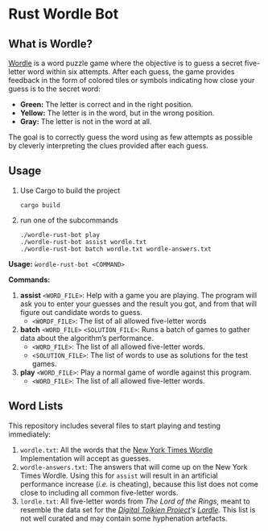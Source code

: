 # Rust Wordle Bot

## What is Wordle?

[Wordle](https://www.nytimes.com/games/wordle/index.html) is a word puzzle game where the objective is 
to guess a secret five-letter word within six attempts.
After each guess, the game provides feedback in the 
form of colored tiles or symbols indicating how close 
your guess is to the secret word:

- **Green:** The letter is correct and in the right 
  position.
- **Yellow:** The letter is in the word, but in the 
  wrong position.
- **Gray:** The letter is not in the word at all.

The goal is to correctly guess the word using as 
few attempts as possible by cleverly interpreting 
the clues provided after each guess.

## Usage
1. Use Cargo to build the project

       cargo build
2. run one of the subcommands

       ./wordle-rust-bot play
       ./wordle-rust-bot assist wordle.txt
       ./wordle-rust-bot batch wordle.txt wordle-answers.txt

**Usage:** `ẁordle-rust-bot <COMMAND>`

**Commands:**
1. **assist** `<WORD_FILE>`: Help with a game you are playing. 
   The program will ask you to enter your guesses 
   and the result you got, and from that will figure
   out candidate words to guess.
   - `<ẀORDF_FILE>`: The list of all allowed five-letter words
2. **batch** `<WORD_FILE>` `<SOLUTION_FILE>`:
   Runs a batch of games to gather data about the
   algorithm’s performance.
   - `<WORD_FILE>`: The list of all allowed five-letter words.
   - `<SOLUTION_FILE>`:  The list of words to use as solutions for the test games. 
3. **play** `<WORD_FILE>`: Play a normal game of wordle against this program.
   - `<WORD_FILE>`:  The list of all allowed five-letter words.

## Word Lists
This repository includes several files to start playing and
testing immediately:
1. `wordle.txt`: All the words that the [New York Times
   Wordle](https://www.nytimes.com/games/wordle/index.html) Implementation will accept as guesses.
2. `wordle-answers.txt`: The answers that will come up
   on the New York Times Wordle. Using this for `assist`
   will result in an artificial performance increase
   (*i.e.* is cheating), because this list does not come
   close to including all common five-letter words.
3. `lordle.txt`: All five-letter words from 
   *The Lord of the Rings*, meant to resemble the 
   data set for the *[Digital Tolkien Project](https://digitaltolkien.com/)’s [Lordle](https://lordle.digitaltolkien.com/)*.
   This list is not well curated and may contain some
   hyphenation artefacts.